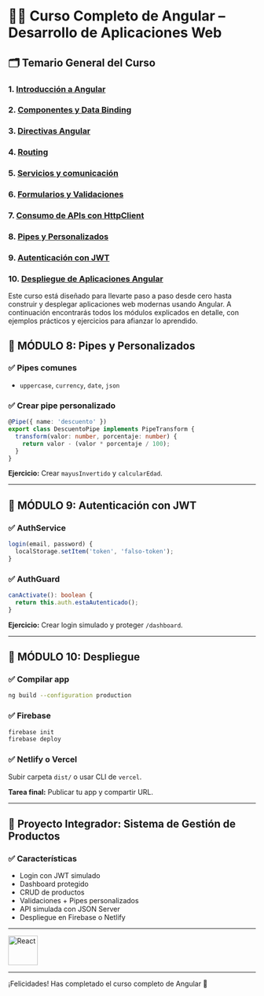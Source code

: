 # 🧑‍🏫 Curso Completo de Angular – Desarrollo de Aplicaciones Web

## 🗂️ Temario General del Curso

### 1. [Introducción a Angular ](./Modulo_1_Introduccion_a_Angular/Modulo_1.md)
### 2. [Componentes y Data Binding](./Modulo_2_Componentes_y_Data_Binding/Modulo_2.md)
### 3. [Directivas Angular ](./Modulo_3_Directivas_Angular/Modulo_3.md)
### 4. [Routing ](./Modulo_4_Routing/Modulo_4.md)
### 5. [Servicios y comunicación](./Modulo_5_Servicios_y_Comunicación/Modulo_5.md)
### 6. [Formularios y Validaciones ](./Modulo_6_Formularios_y_Validaciones/Modulo_6.md)
### 7. [Consumo de APIs con HttpClient ](./Modulo_7_Consumo_de_APIs_con_HttpClient/Modulo_7.md)
### 8. [Pipes y Personalizados ](./Modulo_8_Pipes_y_Personalizado/Modulo_8.md)
### 9. [Autenticación con JWT](./Modulo_9_Autenticación_con_JWT/Modulo_9.md)
### 10. [Despliegue de Aplicaciones Angular](./Modulo_10_Despliegue_de_Aplicaciones_Angular/Modulo_10.md)

Este curso está diseñado para llevarte paso a paso desde cero hasta construir y desplegar aplicaciones web modernas usando Angular. A continuación encontrarás todos los módulos explicados en detalle, con ejemplos prácticos y ejercicios para afianzar lo aprendido.



## 🧪 MÓDULO 8: Pipes y Personalizados

### ✅ Pipes comunes
- `uppercase`, `currency`, `date`, `json`

### ✅ Crear pipe personalizado
```ts
@Pipe({ name: 'descuento' })
export class DescuentoPipe implements PipeTransform {
  transform(valor: number, porcentaje: number) {
    return valor - (valor * porcentaje / 100);
  }
}
```

**Ejercicio:** Crear `mayusInvertido` y `calcularEdad`.

---

## 🔐 MÓDULO 9: Autenticación con JWT

### ✅ AuthService
```ts
login(email, password) {
  localStorage.setItem('token', 'falso-token');
}
```

### ✅ AuthGuard
```ts
canActivate(): boolean {
  return this.auth.estaAutenticado();
}
```

**Ejercicio:** Crear login simulado y proteger `/dashboard`.

---

## 🚀 MÓDULO 10: Despliegue

### ✅ Compilar app
```bash
ng build --configuration production
```

### ✅ Firebase
```bash
firebase init
firebase deploy
```

### ✅ Netlify o Vercel
Subir carpeta `dist/` o usar CLI de `vercel`.

**Tarea final:** Publicar tu app y compartir URL.

---

## 💼 Proyecto Integrador: Sistema de Gestión de Productos

### ✅ Características
- Login con JWT simulado
- Dashboard protegido
- CRUD de productos
- Validaciones + Pipes personalizados
- API simulada con JSON Server
- Despliegue en Firebase o Netlify

---

<a href="https://github.com/Eracres/React">
  <img src="https://upload.wikimedia.org/wikipedia/commons/a/a7/React-icon.svg" alt="React" width="60"/>
</a>


---

¡Felicidades! Has completado el curso completo de Angular 🎉

